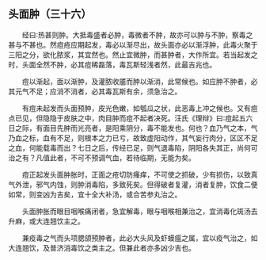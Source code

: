 ## 头面肿（三十六）


&emsp;&emsp;经曰∶热甚则肿。大抵毒盛者必肿，毒微者不肿，故亦可以肿与不肿，察毒之甚与不甚也。然痘疮应期起发，毒必以渐尽出，故头面亦必以渐浮肿，此毒火聚于三阳之分，欲化脓浆，其宜然也。然止宜微肿，而甚肿者，大作所宜。若当起发之时，头面全然不肿，必其痘稀磊落，毒瓦斯轻浅者然，此最吉兆也。

&emsp;&emsp;痘以渐起，面以渐肿，及灌脓收靥而肿以渐消，此常候也。如应肿不肿者，必其元气不足；应消不消者，必其毒瓦斯有余，须急治之。

&emsp;&emsp;有痘未起发而头面预肿，皮光色嫩，如瓠瓜之状，此恶毒上冲之候也。又有痘点已见，但隐隐于皮肤之中，肉目肿而痘不起者决死。汪氏《理辩》曰∶痘起五六日之际，有面目先肿而光亮者，是阳乘阴分，毒不能发也。何也？血乃气之本，气乃血之标，血有不足，则根本之力已亏，故致虚阳动作，其气妄行肉分，区区不足之血，何能载毒而出？七日之后，传经已足，则气退毒陷，阴阳各失其正，尚何可治之有？凡值此者，不可不预调气血，若待临期，无能为矣。

&emsp;&emsp;痘正起发头面肿胀时，正面之疮切防瘙痒，不可使之抓破，少有损伤，以致真气外泄，邪气内蚀，则肿消毒陷，多致死矣。但得破者复灌，消者复肿，饮食二便如常，则变凶为吉矣，宜十全大补汤，或合苦参丸治之。

&emsp;&emsp;头面肿胀而眼目咽喉痛闭者，急宜解毒，眼与咽喉相兼治之，宜消毒化斑汤去升麻，或大连翘饮主之。

&emsp;&emsp;兼疫毒之气而头项腮颌预肿者，此必大头风及虾蟆瘟之属，宜以疫气治之，如大连翘饮，及普济消毒饮之类主之。但兼此者亦多凶少吉也。

